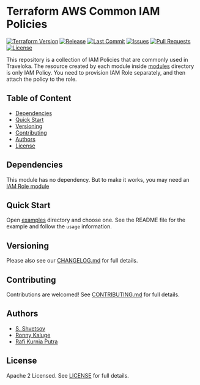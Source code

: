 # Terraform AWS Common IAM Policies
[![Terraform Version](https://img.shields.io/badge/Terraform%20Version->=0.11.14,_<0.12.0-blue.svg)](https://releases.hashicorp.com/terraform/)
[![Release](https://img.shields.io/github/release/traveloka/terraform-aws-common-iam-policies.svg)](https://github.com/traveloka/terraform-aws-common-iam-policies/releases)
[![Last Commit](https://img.shields.io/github/last-commit/traveloka/terraform-aws-common-iam-policies.svg)](https://github.com/traveloka/terraform-aws-common-iam-policies/commits/master)
[![Issues](https://img.shields.io/github/issues/traveloka/terraform-aws-common-iam-policies.svg)](https://github.com/traveloka/terraform-aws-common-iam-policies/issues)
[![Pull Requests](https://img.shields.io/github/issues-pr/traveloka/terraform-aws-common-iam-policies.svg)](https://github.com/traveloka/terraform-aws-common-iam-policies/pulls)
[![License](https://img.shields.io/github/license/traveloka/terraform-aws-common-iam-policies.svg)](https://github.com/traveloka/terraform-aws-common-iam-policies/blob/master/LICENSE)

This repository is a collection of IAM Policies that are commonly used in Traveloka. The resource created by each module inside [modules](https://github.com/traveloka/terraform-aws-common-iam-policies/tree/master/modules) directory is only IAM Policy. You need to provision IAM Role separately, and then attach the policy to the role.

## Table of Content

- [Dependencies](#Dependencies)
- [Quick Start](#Quick-Start)
- [Versioning](#Versioning)
- [Contributing](#Contributing)
- [Authors](#Authors)
- [License](#License)

## Dependencies

This module has no dependency. But to make it works, you may need an [IAM Role module](https://registry.terraform.io/modules/traveloka/iam-role)

## Quick Start

Open [examples](https://github.com/traveloka/terraform-aws-common-iam-policies/tree/master/examples) directory and choose one. See the README file for the example and follow the `usage` information.

## Versioning

Please also see our [CHANGELOG.md](./CHANGELOG.md) for full details.

## Contributing

Contributions are welcomed! See [CONTRIBUTING.md](./CONTRIBUTING.md) for full details.

## Authors
- [S. Shvetsov](https://github.com/sshvetsov)
- [Ronny Kaluge](https://github.com/ronny-kaluge)
- [Rafi Kurnia Putra](https://github.com/rafikurnia)

## License

Apache 2 Licensed. See [LICENSE](./LICENSE) for full details.
